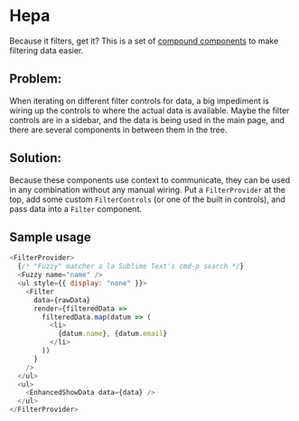 # Hepa

Because it filters, get it? This is a set of [compound components](https://www.youtube.com/watch?v=hEGg-3pIHlE) to make filtering data easier. 

## Problem:

When iterating on different filter controls for data, a big impediment is wiring up the controls to where the actual data is available. Maybe the filter controls are in a sidebar, and the data is being used in the main page, and there are several components in between them in the tree. 

## Solution:

Because these components use context to communicate, they can be used in any combination without any manual wiring. Put a `FilterProvider` at the top, add some custom `FilterControls` (or one of the built in controls), and pass data into a `Filter` component.

## Sample usage

```js
<FilterProvider>
  {/* "Fuzzy" matcher a la Sublime Text's cmd-p search */}
  <Fuzzy name="name" />
  <ul style={{ display: "none" }}>
    <Filter
      data={rawData}
      render={filteredData =>
        filteredData.map(datum => (
          <li>
            {datum.name}, {datum.email}
          </li>
        ))
      }
    />
  </ul>
  <ul>
    <EnhancedShowData data={data} />
  </ul>
</FilterProvider>
```
